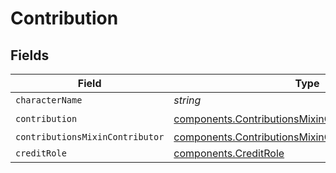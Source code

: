 # Contribution


## Fields

| Field                                                                                                                          | Type                                                                                                                           | Required                                                                                                                       | Description                                                                                                                    |
| ------------------------------------------------------------------------------------------------------------------------------ | ------------------------------------------------------------------------------------------------------------------------------ | ------------------------------------------------------------------------------------------------------------------------------ | ------------------------------------------------------------------------------------------------------------------------------ |
| `characterName`                                                                                                                | *string*                                                                                                                       | :heavy_minus_sign:                                                                                                             | N/A                                                                                                                            |
| `contribution`                                                                                                                 | [components.ContributionsMixinContributionContribution](../../models/components/contributionsmixincontributioncontribution.md) | :heavy_check_mark:                                                                                                             | N/A                                                                                                                            |
| `contributionsMixinContributor`                                                                                                | [components.ContributionsMixinContributor](../../models/components/contributionsmixincontributor.md)                           | :heavy_minus_sign:                                                                                                             | N/A                                                                                                                            |
| `creditRole`                                                                                                                   | [components.CreditRole](../../models/components/creditrole.md)                                                                 | :heavy_minus_sign:                                                                                                             | N/A                                                                                                                            |